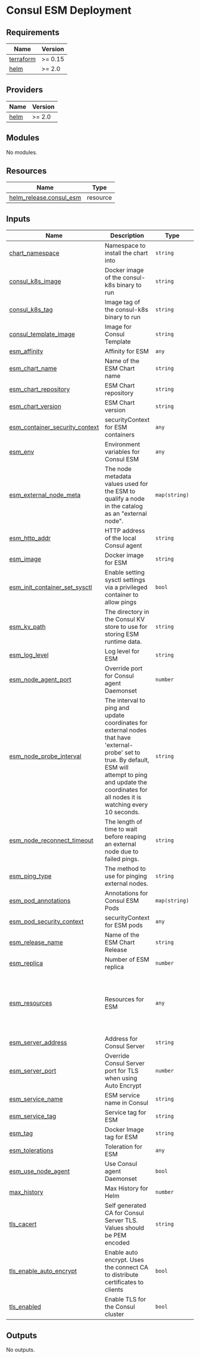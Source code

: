 # Consul ESM Deployment

## Requirements

| Name | Version |
|------|---------|
| <a name="requirement_terraform"></a> [terraform](#requirement\_terraform) | >= 0.15 |
| <a name="requirement_helm"></a> [helm](#requirement\_helm) | >= 2.0 |

## Providers

| Name | Version |
|------|---------|
| <a name="provider_helm"></a> [helm](#provider\_helm) | >= 2.0 |

## Modules

No modules.

## Resources

| Name | Type |
|------|------|
| [helm_release.consul_esm](https://registry.terraform.io/providers/hashicorp/helm/latest/docs/resources/release) | resource |

## Inputs

| Name | Description | Type | Default | Required |
|------|-------------|------|---------|:--------:|
| <a name="input_chart_namespace"></a> [chart\_namespace](#input\_chart\_namespace) | Namespace to install the chart into | `string` | `"default"` | no |
| <a name="input_consul_k8s_image"></a> [consul\_k8s\_image](#input\_consul\_k8s\_image) | Docker image of the consul-k8s binary to run | `string` | `"hashicorp/consul-k8s-control-plane"` | no |
| <a name="input_consul_k8s_tag"></a> [consul\_k8s\_tag](#input\_consul\_k8s\_tag) | Image tag of the consul-k8s binary to run | `string` | `"0.34.1"` | no |
| <a name="input_consul_template_image"></a> [consul\_template\_image](#input\_consul\_template\_image) | Image for Consul Template | `string` | `"hashicorp/consul-template:0.26.0"` | no |
| <a name="input_esm_affinity"></a> [esm\_affinity](#input\_esm\_affinity) | Affinity for ESM | `any` | `{}` | no |
| <a name="input_esm_chart_name"></a> [esm\_chart\_name](#input\_esm\_chart\_name) | Name of the ESM Chart name | `string` | `"consul-esm"` | no |
| <a name="input_esm_chart_repository"></a> [esm\_chart\_repository](#input\_esm\_chart\_repository) | ESM Chart repository | `string` | `"https://basisai.github.io/charts/"` | no |
| <a name="input_esm_chart_version"></a> [esm\_chart\_version](#input\_esm\_chart\_version) | ESM Chart version | `string` | `"0.3.1"` | no |
| <a name="input_esm_container_security_context"></a> [esm\_container\_security\_context](#input\_esm\_container\_security\_context) | securityContext for ESM containers | `any` | `{}` | no |
| <a name="input_esm_env"></a> [esm\_env](#input\_esm\_env) | Environment variables for Consul ESM | `any` | `[]` | no |
| <a name="input_esm_external_node_meta"></a> [esm\_external\_node\_meta](#input\_esm\_external\_node\_meta) | The node metadata values used for the ESM to qualify a node in the catalog as an "external node". | `map(string)` | <pre>{<br>  "external-node": "true"<br>}</pre> | no |
| <a name="input_esm_http_addr"></a> [esm\_http\_addr](#input\_esm\_http\_addr) | HTTP address of the local Consul agent | `string` | `""` | no |
| <a name="input_esm_image"></a> [esm\_image](#input\_esm\_image) | Docker image for ESM | `string` | `"hashicorp/consul-esm"` | no |
| <a name="input_esm_init_container_set_sysctl"></a> [esm\_init\_container\_set\_sysctl](#input\_esm\_init\_container\_set\_sysctl) | Enable setting sysctl settings via a privileged container to allow pings | `bool` | `false` | no |
| <a name="input_esm_kv_path"></a> [esm\_kv\_path](#input\_esm\_kv\_path) | The directory in the Consul KV store to use for storing ESM runtime data. | `string` | `"consul-esm/"` | no |
| <a name="input_esm_log_level"></a> [esm\_log\_level](#input\_esm\_log\_level) | Log level for ESM | `string` | `"INFO"` | no |
| <a name="input_esm_node_agent_port"></a> [esm\_node\_agent\_port](#input\_esm\_node\_agent\_port) | Override port for Consul agent Daemonset | `number` | `null` | no |
| <a name="input_esm_node_probe_interval"></a> [esm\_node\_probe\_interval](#input\_esm\_node\_probe\_interval) | The interval to ping and update coordinates for external nodes that have 'external-probe' set to true. By default, ESM will attempt to ping and  update the coordinates for all nodes it is watching every 10 seconds. | `string` | `"10s"` | no |
| <a name="input_esm_node_reconnect_timeout"></a> [esm\_node\_reconnect\_timeout](#input\_esm\_node\_reconnect\_timeout) | The length of time to wait before reaping an external node due to failed pings. | `string` | `"72h"` | no |
| <a name="input_esm_ping_type"></a> [esm\_ping\_type](#input\_esm\_ping\_type) | The method to use for pinging external nodes. | `string` | `"udp"` | no |
| <a name="input_esm_pod_annotations"></a> [esm\_pod\_annotations](#input\_esm\_pod\_annotations) | Annotations for Consul ESM Pods | `map(string)` | `{}` | no |
| <a name="input_esm_pod_security_context"></a> [esm\_pod\_security\_context](#input\_esm\_pod\_security\_context) | securityContext for ESM pods | `any` | `{}` | no |
| <a name="input_esm_release_name"></a> [esm\_release\_name](#input\_esm\_release\_name) | Name of the ESM Chart Release | `string` | `"consul-esm"` | no |
| <a name="input_esm_replica"></a> [esm\_replica](#input\_esm\_replica) | Number of ESM replica | `number` | `3` | no |
| <a name="input_esm_resources"></a> [esm\_resources](#input\_esm\_resources) | Resources for ESM | `any` | <pre>{<br>  "limits": {<br>    "memory": "256Mi"<br>  },<br>  "requests": {<br>    "cpu": "200m"<br>  }<br>}</pre> | no |
| <a name="input_esm_server_address"></a> [esm\_server\_address](#input\_esm\_server\_address) | Address for Consul Server | `string` | `"consul-server.svc"` | no |
| <a name="input_esm_server_port"></a> [esm\_server\_port](#input\_esm\_server\_port) | Override Consul Server port for TLS when using Auto Encrypt | `number` | `null` | no |
| <a name="input_esm_service_name"></a> [esm\_service\_name](#input\_esm\_service\_name) | ESM service name in Consul | `string` | `"consul-esm"` | no |
| <a name="input_esm_service_tag"></a> [esm\_service\_tag](#input\_esm\_service\_tag) | Service tag for ESM | `string` | `""` | no |
| <a name="input_esm_tag"></a> [esm\_tag](#input\_esm\_tag) | Docker Image tag for ESM | `string` | `"0.6.0"` | no |
| <a name="input_esm_tolerations"></a> [esm\_tolerations](#input\_esm\_tolerations) | Toleration for ESM | `any` | `[]` | no |
| <a name="input_esm_use_node_agent"></a> [esm\_use\_node\_agent](#input\_esm\_use\_node\_agent) | Use Consul agent Daemonset | `bool` | `true` | no |
| <a name="input_max_history"></a> [max\_history](#input\_max\_history) | Max History for Helm | `number` | `20` | no |
| <a name="input_tls_cacert"></a> [tls\_cacert](#input\_tls\_cacert) | Self generated CA for Consul Server TLS. Values should be PEM encoded | `string` | `null` | no |
| <a name="input_tls_enable_auto_encrypt"></a> [tls\_enable\_auto\_encrypt](#input\_tls\_enable\_auto\_encrypt) | Enable auto encrypt. Uses the connect CA to distribute certificates to clients | `bool` | `false` | no |
| <a name="input_tls_enabled"></a> [tls\_enabled](#input\_tls\_enabled) | Enable TLS for the Consul cluster | `bool` | `false` | no |

## Outputs

No outputs.
